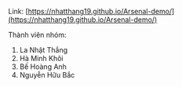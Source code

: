 Link: [https://nhatthang19.github.io/Arsenal-demo/](https://nhatthang19.github.io/Arsenal-demo/)

Thành viên nhóm:
1. La Nhật Thắng
2. Hà Minh Khôi
3. Bế Hoàng Anh
4. Nguyễn Hữu Bắc